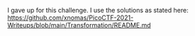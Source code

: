 I gave up for this challenge. I use the solutions as stated here: https://github.com/xnomas/PicoCTF-2021-Writeups/blob/main/Transformation/README.md
